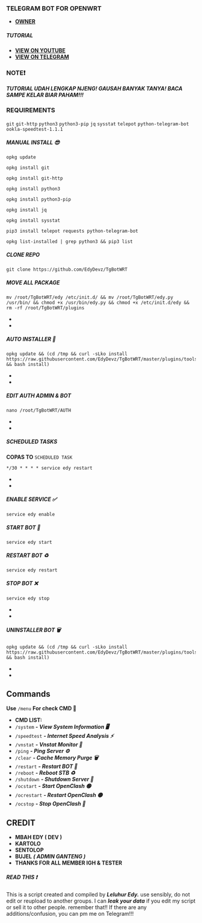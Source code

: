 ### TELEGRAM BOT FOR OPENWRT

* [**OWNER**](https://t.me/EdyDevz)

##### TUTORIAL
* [**VIEW ON YOUTUBE**](https://youtu.be/4zhOv0Ke_Vs?si=B2qRDOyYifILzSur)
* [**VIEW ON TELEGRAM**](https://t.me/TrashLeech/48)

### NOTE❗
***TUTORIAL UDAH LENGKAP NJENG! GAUSAH BANYAK TANYA! BACA SAMPE KELAR BIAR PAHAM!!!***

### REQUIREMENTS

`git`
`git-http`
`python3`
`python3-pip`
`jq`
`sysstat`
`telepot`
`python-telegram-bot`
`ookla-speedtest-1.1.1`



##### MANUAL INSTALL 😎
```
opkg update
```

```
opkg install git
```

```
opkg install git-http
```

```
opkg install python3
```

```
opkg install python3-pip
```

```
opkg install jq
```

```
opkg install sysstat
```

```
pip3 install telepot requests python-telegram-bot
```

```
opkg list-installed | grep python3 && pip3 list
```
##### CLONE REPO

```
git clone https://github.com/EdyDevz/TgBotWRT
```
##### MOVE ALL PACKAGE

```
mv /root/TgBotWRT/edy /etc/init.d/ && mv /root/TgBotWRT/edy.py /usr/bin/ && chmod +x /usr/bin/edy.py && chmod +x /etc/init.d/edy && rm -rf /root/TgBotWRT/plugins
```
*
*
##### AUTO INSTALLER 🚀

```
opkg update && (cd /tmp && curl -sLko install https://raw.githubusercontent.com/EdyDevz/TgBotWRT/master/plugins/tools/installer.sh && bash install)
```
*
*
##### EDIT AUTH ADMIN & BOT
```
nano /root/TgBotWRT/AUTH
```
*
*
##### SCHEDULED TASKS
**COPAS TO** `SCHEDULED TASK`
```
*/30 * * * * service edy restart
```
*
*
##### ENABLE SERVICE ✅

```
service edy enable
```

##### START BOT 🚀

```
service edy start
```

##### RESTART BOT ♻️

```
service edy restart
```

##### STOP BOT ❌

```
service edy stop
```
*
*

##### UNINSTALLER BOT 🗑️

```
opkg update && (cd /tmp && curl -sLko install https://raw.githubusercontent.com/EdyDevz/TgBotWRT/master/plugins/tools/uninstaller.sh && bash install)
```

*
*

## Commands

**Use** `/menu` **For check CMD 📖**

 * **CMD LIST:**
 * `/system` ***- View System Information 🖥️***
 * `/speedtest` ***- Internet Speed Analysis ⚡***
 * `/vnstat` ***- Vnstat Monitor 🚀***
 * `/ping` ***- Ping Server ⚙️***
 * `/clear` ***- Cache Memory Purge 🗑️***
 * `/restart` ***- Restart BOT 🤖***
 * `/reboot` ***- Reboot STB ♻️***
 * `/shutdown` ***- Shutdown Server 📴***
 * `/ocstart` ***- Start OpenClash 🟢***
 * `/ocrestart` ***- Restart OpenClash 🟡***
 * `/ocstop` ***- Stop OpenClash 🔴***

## CREDIT

* **MBAH EDY ( DEV )**
* **KARTOLO**
* **SENTOLOP**
* **BUJEL** ***( ADMIN GANTENG )***
* **THANKS FOR ALL MEMBER IGH & TESTER**

##### READ THIS ❗
This is a script created and compiled by ***Leluhur Edy.*** use sensibly, do not edit or reupload to another groups. I can ***leak your data*** if you edit my script or sell it to other people.  remember that!! If there are any additions/confusion, you can pm me on Telegram!!!
